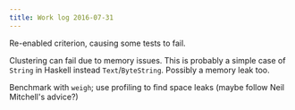 ```yaml
---
title: Work log 2016-07-31
---
```


Re-enabled criterion, causing some tests to fail.

Clustering can fail due to memory issues. This is probably a simple case of `String` in Haskell instead `Text`/`ByteString`. Possibly a memory leak too.

Benchmark with `weigh`; use profiling to find space leaks (maybe follow Neil Mitchell's advice?)
